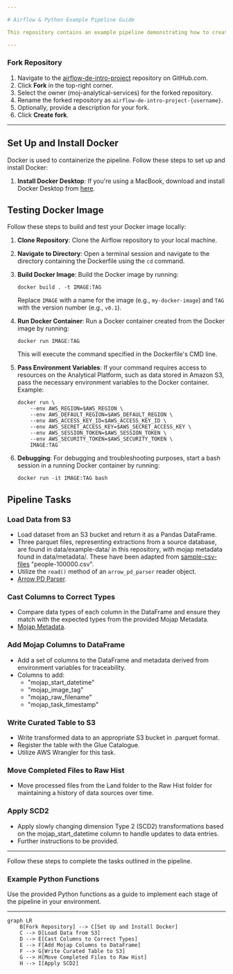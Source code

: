 ```yaml
---

# Airflow & Python Example Pipeline Guide

This repository contains an example pipeline demonstrating how to create a data pipeline using Airflow, Python, Docker and MoJ's own Python modules. The pipeline performs various tasks including loading data from an S3 bucket, casting columns to correct types, adding metadata columns, writing curated tables to S3, moving completed files to a raw hist folder, and applying slowly changing dimension type 2 (SCD2) transformations.

---
```


### Fork Repository

1. Navigate to the [airflow-de-intro-project](https://github.com/moj-analytical-services/airflow-de-intro-project) repository on GitHub.com.
2. Click **Fork** in the top-right corner.
3. Select the owner (moj-analytical-services) for the forked repository.
4. Rename the forked repository as `airflow-de-intro-project-{username}`.
5. Optionally, provide a description for your fork.
6. Click **Create fork**.

---

## Set Up and Install Docker

Docker is used to containerize the pipeline. Follow these steps to set up and install Docker:

1. **Install Docker Desktop**: If you're using a MacBook, download and install Docker Desktop from [here](https://docs.docker.com/desktop/install/mac-install/).

## Testing Docker Image

Follow these steps to build and test your Docker image locally:

1. **Clone Repository**: Clone the Airflow repository to your local machine.

2. **Navigate to Directory**: Open a terminal session and navigate to the directory containing the Dockerfile using the `cd` command.

3. **Build Docker Image**: Build the Docker image by running:
   ```
   docker build . -t IMAGE:TAG
   ```
   Replace `IMAGE` with a name for the image (e.g., `my-docker-image`) and `TAG` with the version number (e.g., `v0.1`).

4. **Run Docker Container**: Run a Docker container created from the Docker image by running:
   ```
   docker run IMAGE:TAG
   ```
   This will execute the command specified in the Dockerfile's CMD line.

5. **Pass Environment Variables**: If your command requires access to resources on the Analytical Platform, such as data stored in Amazon S3, pass the necessary environment variables to the Docker container. Example:
   ```
   docker run \
       --env AWS_REGION=$AWS_REGION \
       --env AWS_DEFAULT_REGION=$AWS_DEFAULT_REGION \
       --env AWS_ACCESS_KEY_ID=$AWS_ACCESS_KEY_ID \
       --env AWS_SECRET_ACCESS_KEY=$AWS_SECRET_ACCESS_KEY \
       --env AWS_SESSION_TOKEN=$AWS_SESSION_TOKEN \
       --env AWS_SECURITY_TOKEN=$AWS_SECURITY_TOKEN \
       IMAGE:TAG
   ```

6. **Debugging**: For debugging and troubleshooting purposes, start a bash session in a running Docker container by running:
   ```
   docker run -it IMAGE:TAG bash
   ```

## Pipeline Tasks

### Load Data from S3

- Load dataset from an S3 bucket and return it as a Pandas DataFrame. 
- Three parquet files, representing extractions from a source database, are found in data/example-data/ in this repository, with mojap metadata found in data/metadata/. These have been adapted from [sample-csv-files](https://github.com/datablist/sample-csv-files) "people-100000.csv".
- Utilize the `read()` method of an `arrow_pd_parser` reader object.
- [Arrow PD Parser](https://github.com/moj-analytical-services/mojap-arrow-pd-parser).

### Cast Columns to Correct Types

- Compare data types of each column in the DataFrame and ensure they match with the expected types from the provided Mojap Metadata.
- [Mojap Metadata](https://github.com/moj-analytical-services/mojap-metadata).

### Add Mojap Columns to DataFrame

- Add a set of columns to the DataFrame and metadata derived from environment variables for traceability.
- Columns to add:
  - "mojap_start_datetime"
  - "mojap_image_tag"
  - "mojap_raw_filename"
  - "mojap_task_timestamp"

### Write Curated Table to S3

- Write transformed data to an appropriate S3 bucket in .parquet format.
- Register the table with the Glue Catalogue.
- Utilize AWS Wrangler for this task.

### Move Completed Files to Raw Hist

- Move processed files from the Land folder to the Raw Hist folder for maintaining a history of data sources over time.

### Apply SCD2

- Apply slowly changing dimension Type 2 (SCD2) transformations based on the mojap_start_datetime column to handle updates to data entries.
- Further instructions to be provided.

---

Follow these steps to complete the tasks outlined in the pipeline.

### Example Python Functions

Use the provided Python functions as a guide to implement each stage of the pipeline in your environment.

---

```mermaid
graph LR
    B[Fork Repository] --> C[Set Up and Install Docker]
    C --> D[Load Data from S3]
    D --> E[Cast Columns to Correct Types]
    E --> F[Add Mojap Columns to DataFrame]
    F --> G[Write Curated Table to S3]
    G --> H[Move Completed Files to Raw Hist]
    H --> I[Apply SCD2]

```
